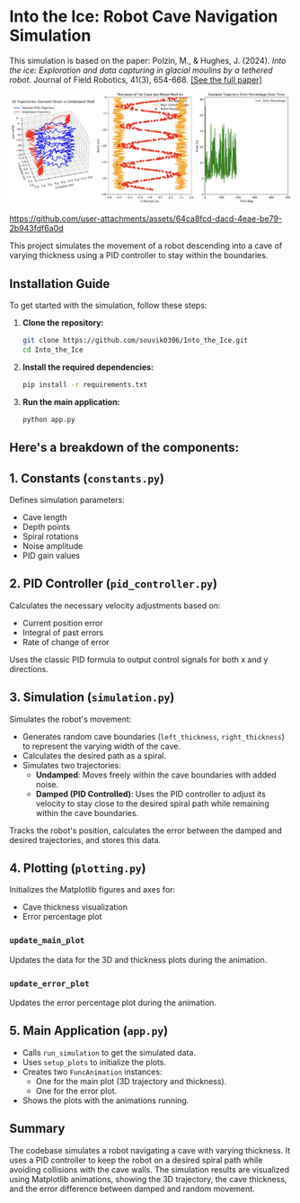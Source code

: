 # Into the Ice: Robot Cave Navigation Simulation

This simulation is based on the paper: Polzin, M., & Hughes, J. (2024). *Into the ice: Exploration and data capturing in glacial moulins by a tethered robot*. Journal of Field Robotics, 41(3), 654-668. 
[[See the full paper]](https://www.authorea.com/users/591473/articles/627409-into-the-ice-exploration-and-data-capturing-in-glacial-moulins-by-a-tethered-robot)

![Figure 1](./media/Figure_1.png)

https://github.com/user-attachments/assets/64ca8fcd-dacd-4eae-be79-2b943fdf6a0d

This project simulates the movement of a robot descending into a cave of varying thickness using a PID controller to stay within the boundaries. 

## Installation Guide

To get started with the simulation, follow these steps:

1. **Clone the repository:**
    ```sh
    git clone https://github.com/souvik0306/Into_the_Ice.git
    cd Into_the_Ice
    ```

2. **Install the required dependencies:**
    ```sh
    pip install -r requirements.txt
    ```

3. **Run the main application:**
    ```sh
    python app.py
    ```
## Here's a breakdown of the components:

## 1. Constants (`constants.py`)
Defines simulation parameters:
- Cave length
- Depth points
- Spiral rotations
- Noise amplitude
- PID gain values

## 2. PID Controller (`pid_controller.py`)
Calculates the necessary velocity adjustments based on:
- Current position error
- Integral of past errors
- Rate of change of error

Uses the classic PID formula to output control signals for both x and y directions.

## 3. Simulation (`simulation.py`)
Simulates the robot's movement:
- Generates random cave boundaries (`left_thickness`, `right_thickness`) to represent the varying width of the cave.
- Calculates the desired path as a spiral.
- Simulates two trajectories:
    - **Undamped**: Moves freely within the cave boundaries with added noise.
    - **Damped (PID Controlled)**: Uses the PID controller to adjust its velocity to stay close to the desired spiral path while remaining within the cave boundaries.

Tracks the robot's position, calculates the error between the damped and desired trajectories, and stores this data.

## 4. Plotting (`plotting.py`)
Initializes the Matplotlib figures and axes for:
- Cave thickness visualization
- Error percentage plot

### `update_main_plot`
Updates the data for the 3D and thickness plots during the animation.

### `update_error_plot`
Updates the error percentage plot during the animation.

## 5. Main Application (`app.py`)
- Calls `run_simulation` to get the simulated data.
- Uses `setup_plots` to initialize the plots.
- Creates two `FuncAnimation` instances:
    - One for the main plot (3D trajectory and thickness).
    - One for the error plot.
- Shows the plots with the animations running.

## Summary
The codebase simulates a robot navigating a cave with varying thickness. It uses a PID controller to keep the robot on a desired spiral path while avoiding collisions with the cave walls. The simulation results are visualized using Matplotlib animations, showing the 3D trajectory, the cave thickness, and the error difference between damped and random movement.
